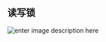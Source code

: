 ## 读写锁
![enter image description here](https://lh3.googleusercontent.com/-qinszIIF6dtOz8LrJeCDC8UjPn4_0pYB21hLgPWiFAW19b_5_rAwPnkXB93g_Wk-_KjybZGvM4N)

<!--stackedit_data:
eyJoaXN0b3J5IjpbMTI1ODk4NzQ3Niw5MTg2ODM2MDcsNzMwOT
k4MTE2XX0=
-->